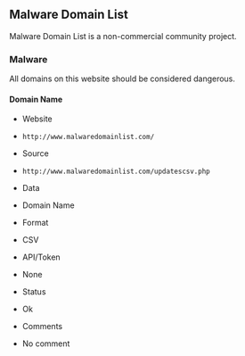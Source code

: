 ## Malware Domain List

Malware Domain List is a non-commercial community project.

### Malware

All domains on this website should be considered dangerous.

#### Domain Name
>
* Website
 - `http://www.malwaredomainlist.com/`
* Source
 - `http://www.malwaredomainlist.com/updatescsv.php`
* Data
 - Domain Name
* Format
 - CSV
* API/Token
 - None
* Status
 - Ok
* Comments
 - No comment
